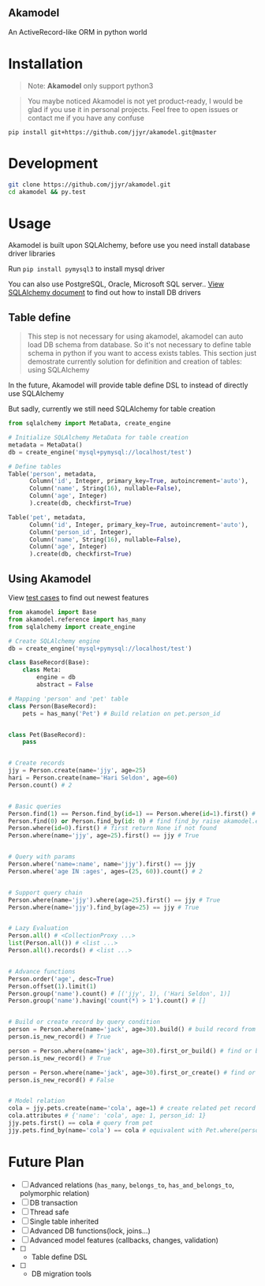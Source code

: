 Akamodel
------------

An ActiveRecord-like ORM in python world

# Installation

> Note: **Akamodel** only support python3

> You maybe noticed Akamodel is not yet product-ready, I would be glad if you use it in personal projects. Feel free to open issues or contact me if you have any confuse

`pip install git+https://github.com/jjyr/akamodel.git@master`

# Development

``` bash
git clone https://github.com/jjyr/akamodel.git
cd akamodel && py.test
```

# Usage

Akamodel is built upon SQLAlchemy, before use you need install database driver libraries

Run `pip install pymysql3` to install mysql driver

You can also use PostgreSQL, Oracle, Microsoft SQL server.. [View SQLAlchemy document](http://docs.sqlalchemy.org/en/latest/dialects/index.html) to find out how to install DB drivers

## Table define
> This step is not necessary for using akamodel, akamodel can auto load DB schema from database. So it's not necessary to define table schema in python if you want to access exists tables. This section just demostrate currently solution for definition and creation of tables: using SQLAlchemy

 In the future, Akamodel will provide table define DSL to instead of directly use SQLAlchemy

 But sadly, currently we still need SQLAlchemy for table creation
``` python
from sqlalchemy import MetaData, create_engine

# Initialize SQLAlchemy MetaData for table creation
metadata = MetaData()
db = create_engine('mysql+pymysql://localhost/test')

# Define tables
Table('person', metadata,
      Column('id', Integer, primary_key=True, autoincrement='auto'),
      Column('name', String(16), nullable=False),
      Column('age', Integer)
      ).create(db, checkfirst=True)

Table('pet', metadata,
      Column('id', Integer, primary_key=True, autoincrement='auto'),
      Column('person_id', Integer),
      Column('name', String(16), nullable=False),
      Column('age', Integer)
      ).create(db, checkfirst=True)
```

## Using Akamodel

View [test cases](/test) to find out newest features

``` python
from akamodel import Base
from akamodel.reference import has_many
from sqlalchemy import create_engine

# Create SQLAlchemy engine
db = create_engine('mysql+pymysql://localhost/test')

class BaseRecord(Base):
    class Meta:
        engine = db
        abstract = False

# Mapping 'person' and 'pet' table
class Person(BaseRecord):
    pets = has_many('Pet') # Build relation on pet.person_id


class Pet(BaseRecord):
    pass


# Create records
jjy = Person.create(name='jjy', age=25)
hari = Person.create(name='Hari Seldon', age=60)
Person.count() # 2


# Basic queries
Person.find(1) == Person.find_by(id=1) == Person.where(id=1).first() # true
Person.find(0) or Person.find_by(id: 0) # find find_by raise akamodel.errors.RecordNotFound if not found
Person.where(id=0).first() # first return None if not found
Person.where(name='jjy', age=25).first() == jjy # True


# Query with params
Person.where('name=:name', name='jjy').first() == jjy
Person.where('age IN :ages', ages=(25, 60)).count() # 2


# Support query chain
Person.where(name='jjy').where(age=25).first() == jjy # True
Person.where(name='jjy').find_by(age=25) == jjy # True


# Lazy Evaluation
Person.all() # <CollectionProxy ...>
list(Person.all()) # <list ...>
Person.all().records() # <list ...>


# Advance functions
Person.order('age', desc=True)
Person.offset(1).limit(1)
Person.group('name').count() # [('jjy', 1), ('Hari Seldon', 1)]
Person.group('name').having('count(*) > 1').count() # []


# Build or create record by query condition
person = Person.where(name='jack', age=30).build() # build record from query condition, do not save to database
person.is_new_record() # True

person = Person.where(name='jack', age=30).first_or_build() # find or build record from query condition
person.is_new_record() # True

person = Person.where(name='jack', age=30).first_or_create() # find or create new record from query condition, Equivalent with Person.create(name='jack', age=30)
person.is_new_record() # False


# Model relation
cola = jjy.pets.create(name='cola', age=1) # create related pet record
cola.attributes # {'name': 'cola', age: 1, person_id: 1}
jjy.pets.first() == cola # query from pet
jjy.pets.find_by(name='cola') == cola # equivalent with Pet.where(person_id=jjy.id).find_by(name='cola')

```

# Future Plan

- [ ] Advanced relations (`has_many`, `belongs_to`, `has_and_belongs_to`, polymorphic relation)
- [ ] DB transaction
- [ ] Thread safe
- [ ] Single table inherited
- [ ] Advanced DB functions(lock, joins...)
- [ ] Advanced model features (callbacks, changes, validation)
- [ ] * Table define DSL
- [ ] * DB migration tools
